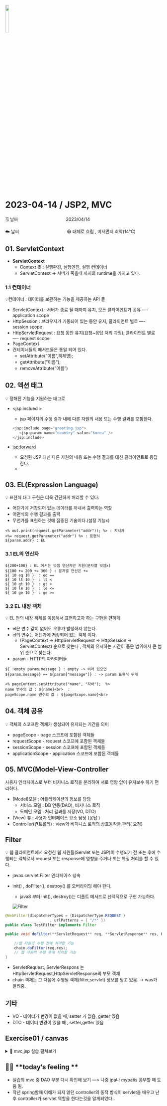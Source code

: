 <img src="https://noticon-static.tammolo.com/dgggcrkxq/image/upload/v1659254245/noticon/rj5wzu8zlbf1ddo2u8hq.png" height="15%" width="15%"> <br/>

# 2023-04-14 / JSP2, MVC

🗓️ 날짜           2023/04/14 

☁️ 날씨           😷 대체로 흐림 , 미세먼지 최악(14°C)

## 01. ServletContext

- **ServletContext**
    - Context 뜻 : 실행환경, 실행엔진, 실행 컨테이너
    - ServletContext → 서버가 죽을때 까지의 runtime을 가지고 있다.

### 1.1 컨테이너

💡컨테이너 : 데이터를 보관하는 기능을 제공하는 API 들

- ServletContext  : 서버가 종료 될 때까지 유지, 모든 클라이언트가 공유 —- application scope
- HttpSession :   브라우저가 기동되어 있는 동안 유지, 클라이언트 별로 —- session scope
- HttpServletRequest : 요청 동안 유지(요청~응답 처리 과정), 클라이언트 별로 —- request scope
- PageContext
- 컨테이너들의 메서드들은 통일 되어 있다.
    - setAttribute(”이름”,객체명);
    - getAttribute(”이름”);
    - removeAttribute(”이름”)

## 02. 액션 태그

💡 정해진 기능을 지원하는 태그로 

- <jsp:inclued >
    - jsp 페이지의 수행 결과 내에 다른 자원의 내용 또는 수행 결과를 포함한다.
    
    ```java
    <jsp:include page="greeting.jsp">
       <jsp:param name="country" value="korea" />
    </jsp:include>
    ```
    
- <jsp:forward>
    - 요청된 JSP 대신 다른 자원의 내용 또는 수행 결과를  대신 클라이언트로 응답 한다.
  - 

## 03. EL(Expression Language)

💡 표현식 태그 구현은 더욱 간단하게 처리할 수 있다.

- 어딘가에 저장되어 있는 데이터를 꺼내서 출력하는 역할
- 어떤식의 수행 결과를 출력
- 무언가를 표현하는 것에 집중된 기술이다.(설정 기능x)

```
<% out.print(request.getParameter("addr")); %> : 지시자
<%= request.getParameter("addr") %> : 표현식
${param.addr} : EL
```

### 3.1 EL의 연산자

```
${200+100} : EL 에서는 덧셈 연산자만 지원(문자열 덧셈x)
${100 += 200 += 300 } : 문자열 연산은 +=
${ 10 eq 10 }  : eq ==    
${ 10 lt 10 }  : lt <
${ 10 gt 10 }  : gt >
${ 10 le 10 }  : le <=
${ 10 ge 10 }  : ge >=
```

### 3.2 EL 내장 객체

💡 EL 만의 내장 객체를 이용해서 표현하고자 하는 구현을 편하게

- el은 변수 값이 없어도 오류가 발생하지 않는다.
- el의 변수는 어딘가에 저장되어 있는 객체 이다.
    - (PageContext → HttpServletRequest → HttpSession → ServletContext) 순으로 찾는다 , 객체의 유지하는 시간이 좁은 범위에서 큰 범위 순으로 찾는다.
- param - HTTP의 파라미터들

```
${ !empty param.message } : empty -> 비어 있으면
${param.message} == ${param["message"]} : -> param 표현식 두개

<% pageContext.setAttribute("name", "자바");  %>
name 변수의 값 : ${name}<br>  : 
pageScope.name 변수의 값 : ${pageScope.name}<br>
```

## 04. 객체 공유

💡 객체의 스코프란 객체가 생성되어 유지되는 기간을 의미

- pageScope - page 스코프에 포함된 객체들
- requestScope - request 스코프에 포함된 객체들
- sessionScope - session 스코프에 포함된 객체들
- applicationScope - application 스코프에 포함된 객체들

## 05. MVC(Model-View-Controller

사용자 인터페이스로 부터 비지니스 로직을 분리하여 서로 영향 없이 유지보수 하기 편리하다.

- (Model)모델 : 어플리케이션의 정보를 담당
    - 서비스 모델 : DB 연동(DAO),  비지니스 로직
    - 도메인 모델 :  처리 결과를 저장(VO, DTO)
- (View) 뷰 : 사용자 인터페이스 요소 담당 (응답 )
- Controller(컨트롤러) : view와 비지니스 로직의 상호동작을 관리( 요청)

## Filter

💡 웹 클라이언트에서 요청한 웹 자원들(Servlet 또는 JSP)이 수행되기 전 또는 후에 수행되는 객체로서 request 또는 response에 영향을 주거나 또는 특정 처리를 할 수 있다.

- javax.servlet.Filter 인터페이스 상속
- init() , doFilter(), destroy() 를 오버라이딩 해야 한다.
    - java8 부터 init(), destroy()는 디폴트 메서드로 선택적으로 구현 가능하다.
    
  ![Filter](https://user-images.githubusercontent.com/55836020/232363071-bc36e5d7-4a9f-4170-a3f7-70602fc462d8.png)
    

```java
@WebFilter(dispatcherTypes = {DispatcherType.REQUEST }
					, urlPatterns = { "/*" })
public class TestFilter implements Filter

public void doFilter(**ServletRequest** req, **ServletResponse** res, FilterChain chain)
																									throws IOException, ServletException {
	//웹 자원의 수행 전에 처리할 기능
	chain.doFilter(req,res);
	// 웹 자원의 수행 후에 처리할 기능
}
```

- ServletRequest, ServlerRespons 는 HttpServletRequest,HttpServletResponse의 부모 객체
- chain 객체는 그 다음에 수행될 객체(filter,servlet) 정보를 담고 있음. → was가 알려줌.

## 기타

- VO - 데이터가 변경이 없을 때, setter 가 없음, getter 있음
- DTO - 데이터 변경이 있을 때 , setter,getter 있음
  


## Exercise01 / canvas

<details>
<summary>🧧 mvc,jsp 실습 펼쳐보기</summary>
<div markdown="1">

1️⃣ **[실습 1]**

[4월14일_1.pdf](https://github.com/juhee99/Msa-Dkteckin-fullstack/files/11245610/4.14._1.pdf)

1. lottoForm.html

```html
<!DOCTYPE html>
<html>
<head>
<meta charset="UTF-8">
<title>Insert title here</title>
<style>

#clover {
	width : 3%;
	margin-left : 2%;
}

</style>
</head>
<body>
<h1>로또 번호를 맞춰 보세요!!</h1>
<hr>

<form action="/mvc/lotto1" method="get" >
<label>1부터 6까지의 숫자를 입력 하세요 : </label>
<input type="number" min='0' max='6' name="num" placeholder="숫자를 입력하세요." required />
<input id="clover" type="image" src="../edu/images/clover.png" />
</form>
</body>
</html>
```

1. LottoServlet.java

```html
package controller;

import java.io.IOException;
import java.time.LocalTime;
import java.time.format.DateTimeFormatter;

import javax.servlet.ServletException;
import javax.servlet.annotation.WebServlet;
import javax.servlet.http.HttpServlet;
import javax.servlet.http.HttpServletRequest;
import javax.servlet.http.HttpServletResponse;
import javax.servlet.http.HttpSession;

import model.domain.TimeVO;

@WebServlet(name = "lotto1", urlPatterns = { "/lotto1" })
public class LottoServlet1 extends HttpServlet {
	private static final long serialVersionUID = 1L;

	protected void doGet(HttpServletRequest request, HttpServletResponse response)
			throws ServletException, IOException {
		response.setContentType("utf-8");
		int num = request.getParameter("num") == "" ? 0 : Integer.parseInt(request.getParameter("num"));
		int random = (int) ((Math.random()*6)+1);
		
		
		HttpSession session = request.getSession();
		if(session.getAttribute("cnt") == null) {
			session.setAttribute("cnt", new int[1]); // Integer 객체로 들어감
		}
		
		int [] count = (int [])session.getAttribute("cnt");
		count[0]++;
		
		System.out.println("전달된 값 :"+num+", 추출된 값 : "+random+", 응모 시도한 횟수 : "+count[0]);
		
		LocalTime now = LocalTime.now();
		TimeVO vo = new TimeVO(now.getHour() ,now.getMinute());
		request.setAttribute("time", vo);
		
		if(count[0] > 3) {
			request.getRequestDispatcher("/jspexam/impossible.jsp").forward(request, response);
		}
		else if(num == random) {
			request.getRequestDispatcher("/jspexam/sucess.jsp").forward(request, response);
		}else {
			request.getRequestDispatcher("/jspexam/fail.jsp").forward(request, response);
		}

		
	}

}
```

1. success.jsp / fail,impossible 생략

```html
<%@ page language="java" contentType="text/html; charset=UTF-8"
    pageEncoding="UTF-8"%>
    <%@ page import="model.domain.TimeVO" %>
<!DOCTYPE html>
<html>
<head>
<meta charset="UTF-8">
<title>Success!!</title>
<style>
h3 {
	color : "#D14D72";
}
</style>
</head>
<body>
<% TimeVO vo = (TimeVO)request.getAttribute("time"); %>
<div>
<h3> ${time.hour}시 ${time.minute}분 당첨!! 추카추카</h3>
<img src=""/>
</div>
</body>
</html>
```

</div>
</details>
  
  ## 🤷‍♀️ **today’s feeling **

- 실습의 mvc 중 DAO 부분 다시 확인해 보기 —> 나중 jpa나 mybatis 공부할 때 도움 됨.
- 작년 spring할때 이해가 되지 않던 controller의 동작 방식이 servlet을 배우고 난 후 controller가 servlet 역할을 한다는것을 알게되었다..
